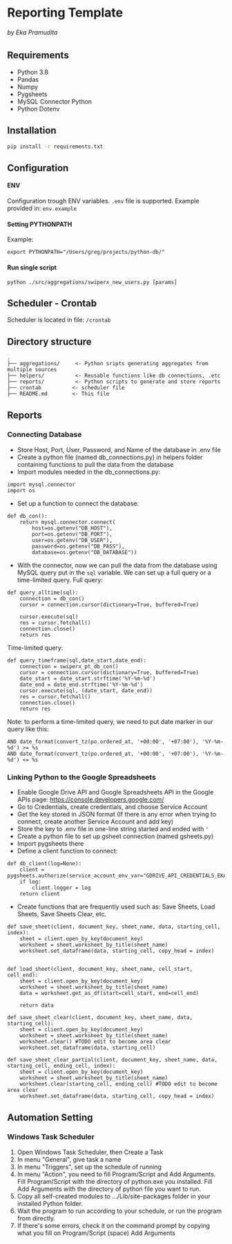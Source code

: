 # Reporting Template
###### by Eka Pramudita

## Requirements 
- Python 3.8
- Pandas
- Numpy
- Pygsheets
- MySQL Connector Python
- Python Dotenv

## Installation

```.bash
pip install -r requirements.txt
```
## Configuration

#### ENV
Configuration trough ENV variables. `.env` file is supported. Example provided in: `env.example`

#### Setting PYTHONPATH
Example:
```
export PYTHONPATH="/Users/greg/projects/python-db/"
```
#### Run single script
```
python ./src/aggregations/swiperx_new_users.py [params]
```

## Scheduler - Crontab
Scheduler is located in file: `/crontab`

## Directory structure
```
.
├── aggregations/     <- Python sripts generating aggregates from multiple sources 
├── helpers/          <- Reusable functions like db connections, .etc
├── reports/          <- Python scripts to generate and store reports
├── crontab          <- scheduler file
├── README.md        <- This file
```



## Reports
### Connecting Database
- Store Host, Port, User, Password, and Name of the database in .env file
- Create a python file (named db_connections.py) in helpers folder containing functions to pull the data from the database
- Import modules needed in the db_connections.py:
```
import mysql.connector
import os
```
- Set up a function to connect the database:
```
def db_con():
    return mysql.connector.connect(
        host=os.getenv("DB_HOST"),
        port=os.getenv("DB_PORT"),
        user=os.getenv("DB_USER"),
        password=os.getenv("DB_PASS"),
        database=os.getenv("DB_DATABASE"))
```
- With the connector, now we can pull the data from 
the database using MySQL query put in the ```sql``` variable. We can set up a full query
or a time-limited query. Full query:
```
def query_alltime(sql):
    connection = db_con()
    cursor = connection.cursor(dictionary=True, buffered=True)

    cursor.execute(sql)
    res = cursor.fetchall()
    connection.close()
    return res
```
Time-limited query:
```
def query_timeframe(sql,date_start,date_end):
    connection = swiperx_pt_db_con()
    cursor = connection.cursor(dictionary=True, buffered=True)
    date_start = date_start.strftime('%Y-%m-%d')
    date_end = date_end.strftime('%Y-%m-%d')
    cursor.execute(sql, (date_start, date_end))
    res = cursor.fetchall()
    connection.close()
    return res
```
Note: to perform a time-limited query, we need to put date marker
in our query like this:
```
AND date_format(convert_tz(po.ordered_at, '+00:00', '+07:00'), '%Y-%m-%d') >= %s 
AND date_format(convert_tz(po.ordered_at, '+00:00', '+07:00'), '%Y-%m-%d') <= %s
```

### Linking Python to the Google Spreadsheets
- Enable Google Drive API and Google Spreadsheets API in the Google APIs page: https://console.developers.google.com/
- Go to Credentials, create credentials, and choose Service Account
- Get the key stored in JSON format (If there is any error when trying to connect, create another Service Account and add key)
- Store the key to .env file in one-line string started and ended with ```'```
- Create a python file to set up gsheet connection (named gsheets.py)
- Import pygsheets there
- Define a client function to connect:
```
def db_client(log=None):
    client = pygsheets.authorize(service_account_env_var="GDRIVE_API_CREDENTIALS_EKA")
    if log:
        client.logger = log
    return client
```
- Create functions that are frequently used such as: Save Sheets, Load Sheets, Save Sheets Clear, etc.
```
def save_sheet(client, document_key, sheet_name, data, starting_cell, index):
    sheet = client.open_by_key(document_key)
    worksheet = sheet.worksheet_by_title(sheet_name)
    worksheet.set_dataframe(data, starting_cell, copy_head = index)


def load_sheet(client, document_key, sheet_name, cell_start, cell_end):
    sheet = client.open_by_key(document_key)
    worksheet = sheet.worksheet_by_title(sheet_name)
    data = worksheet.get_as_df(start=cell_start, end=cell_end)

    return data

def save_sheet_clear(client, document_key, sheet_name, data, starting_cell):
    sheet = client.open_by_key(document_key)
    worksheet = sheet.worksheet_by_title(sheet_name)
    worksheet.clear() #TODO edit to become area clear
    worksheet.set_dataframe(data, starting_cell)

def save_sheet_clear_partial(client, document_key, sheet_name, data, starting_cell, ending_cell, index):
    sheet = client.open_by_key(document_key)
    worksheet = sheet.worksheet_by_title(sheet_name)
    worksheet.clear(starting_cell, ending_cell) #TODO edit to become area clear
    worksheet.set_dataframe(data, starting_cell, copy_head = index)
```

## Automation Setting
### Windows Task Scheduler
1. Open Windows Task Scheduler, then Create a Task
2. In menu "General", give task a name
3. In menu "Triggers", set up the schedule of running
4. In menu "Action", you need to fill Program/Script and Add Arguments.
Fill Program/Script with the directory of python.exe you installed.
Fill Add Arguments with the directory of python file you want to run.
5. Copy all self-created modules to .../Lib/site-packages folder in your installed Python folder.
6. Wait the program to run according to your schedule, or run the program from directly.
7. If there's some errors, check it on the command prompt by copying what you fill on Program/Script (space) Add Arguments

